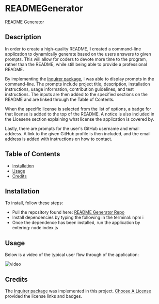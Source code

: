 # READMEGenerator
README Generator


## Description

In order to create a high-quality README, I created a command-line application to dynamically generate based on the users answers to given prompts. This will allow for coders to devote more time to the program, rather than the README, while still being able to provide a professional README.

By implementing the [Inquirer package](https://www.npmjs.com/package/inquirer), I was able to display prompts in the command-line. The prompts include project title, description, installation instructions, usage information, contribution guidelines, and test instructions. The inputs are then added to the specified sections on the README and are linked through the Table of Contents. 

When the specific license is selected from the list of options, a badge for that license is added to the top of the README. A notice is also included in the Licesene section explaining what license the application is covered by.

Lastly, there are prompts for the user's GitHub username and email address. A link to the given GitHub profile is then included, and the email address is added with instructions on how to contact.


## Table of Contents

* [Installation](#installation)
* [Usage](#usage)
* [Credits](#credits)


## Installation

To install, follow these steps:

* Pull the repository found here: [README Generator Repo](https://github.com/JackieHodges/READMEGenerator)
* Install dependencies by typing the following in the terminal: npm i
* Once the dependence has been installed, run the application by entering: node index.js  


## Usage

Below is a video of the typical user flow through of the application:

![video](gif/READMEgif.gif)


## Credits

The [Inquirer package](https://www.npmjs.com/package/inquirer) was implemented in this project. [Choose A License](https://choosealicense.com/) provided the license links and badges.

